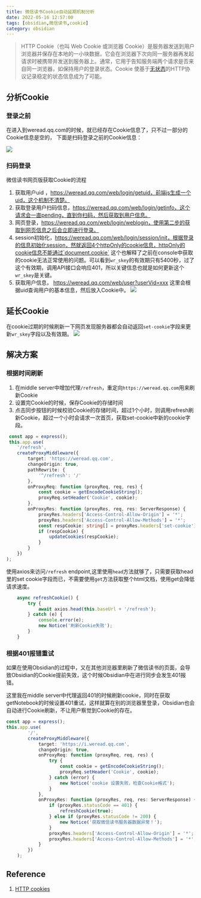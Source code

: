 ```yaml
---
title: 微信读书Cookie自动延期机制分析
date: 2022-05-16 12:57:00
tags: [obsidian,微信读书,cookie]
category: obsidian
---
```


>HTTP Cookie（也叫 Web Cookie 或浏览器 Cookie）是服务器发送到用户浏览器并保存在本地的一小块数据，它会在浏览器下次向同一服务器再发起请求时被携带并发送到服务器上。通常，它用于告知服务端两个请求是否来自同一浏览器，如保持用户的登录状态。Cookie 使基于[无状态](https://developer.mozilla.org/en-US/docs/Web/HTTP/Overview#http_is_stateless_but_not_sessionless)的HTTP协议记录稳定的状态信息成为了可能。

## 分析Cookie


### 登录之前
在进入到weread.qq.com的时候，就已经存在Cookie信息了，只不过一部分的Cookie信息是空的，
下面是扫码登录之前的Cookie信息：

![](https://cdn.jsdelivr.net/gh/zhaohongxuan/picgo@master/20220516161146.png)

<!-- more -->

### 扫码登录

微信读书网页版获取Cookie的流程
1. 获取用户uid ，https://weread.qq.com/web/login/getuid，前端js生成一个uid，这个机制不清楚。
2. 获取登录用户扫码信息，https://weread.qq.com/web/login/getinfo，这个请求会一直pending，直到你扫码，然后获取到用户信息。
3. 网页登录，https://weread.qq.com/web/login/weblogin，使用第二步的获取到网页信息之后会立即进行登录。
4. session初始化，https://weread.qq.com/web/login/session/init，根据登录的信息初始化session，然就返回4个httpOnly的cookie信息，httpOnly的cookie信息不能通过`document.cookie` 这个也解释了之前在console中获取的cookie无法正常使用的问题。可以看到`wr_skey`的有效期只有5400秒，过了这个有效期，调用API接口会响应401，所以关键信息也就是如何更新这个`wr_skey`是关键。
5. 获取用户信息， https://weread.qq.com/web/user?userVid=xxx 这里会根据uid查询用户的基本信息，然后放入Cookie中。
![](https://cdn.jsdelivr.net/gh/zhaohongxuan/picgo@master/20220516160707.png)

## 延长Cookie

在cookie过期的时候刷新一下网页发现服务器都会自动返回`set-cookie`字段来更新`wr_skey`字段以及有效期。
![](https://cdn.jsdelivr.net/gh/zhaohongxuan/picgo@master/20220516174817.png)

## 解决方案

### 根据时间刷新
1. 在middle server中增加代理`/refresh`，重定向`https://weread.qq.com`用来刷新Cookie
2. 设置完Cookie的时候，保存Cookie的存储时间
3. 点击同步按钮的时候校验Cookie的存储时间，超过1个小时，则调用refresh刷新Cookie，超过一个小时会请求一次首页，获取set-cookie中新的cookie字段。

```typescript
 const app = express();
 this.app.use(
	'/refresh',
	createProxyMiddleware({
		target: 'https://weread.qq.com',
		changeOrigin: true,
		pathRewrite: {
			'^/refresh': '/'
		},
		onProxyReq: function (proxyReq, req, res) {
			const cookie = getEncodeCookieString();
			proxyReq.setHeader('Cookie', cookie);
		},
		onProxyRes: function (proxyRes, req, res: ServerResponse) {
			proxyRes.headers['Access-Control-Allow-Origin'] = '*';
			proxyRes.headers['Access-Control-Allow-Methods'] = '*';
			const respCookie: string[] = proxyRes.headers['set-cookie'];
			if (respCookie) {
				updateCookies(respCookie);
			}
		}
	})
);

```

使用axios来访问`/refresh` endpoint,这里使用`head`方法就够了，只需要获取head里的set cookie字段而已，不需要使用`get`方法获取整个html文档，使用get会降低请求速度。
```typescript
	async refreshCookie() {
		try {
			await axios.head(this.baseUrl + '/refresh');
		} catch (e) {
			console.error(e);
			new Notice('刷新Cookie失败');
		}
	}
```

### 根据401报错重试

如果在使用Obsidian的过程中，又在其他浏览器里刷新了微信读书的页面，会导致Obsidian的Cookie提前失效，这个时候Obsidian中在进行同步会发生401报错。

这里我在middle server中代理返回401的时候刷新cookie，同时在获取getNotebook的时候设置401重试，这样就算在别的浏览器里登录，Obsidian也会自动进行Cookie刷新，不让用户察觉到Cookie的存在。

```typescript
const app = express();
this.app.use(
		'/',
		createProxyMiddleware({
			target: 'https://i.weread.qq.com',
			changeOrigin: true,
			onProxyReq: function (proxyReq, req, res) {
				try {
					const cookie = getEncodeCookieString();
					proxyReq.setHeader('Cookie', cookie);
				} catch (error) {
					new Notice('cookie 设置失败，检查Cookie格式');
				}
			},
			onProxyRes: function (proxyRes, req, res: ServerResponse) {
				if (proxyRes.statusCode == 401) {
					refreshCookie(true);
				} else if (proxyRes.statusCode != 200) {
					new Notice('获取微信读书服务器数据异常！');
				}
				proxyRes.headers['Access-Control-Allow-Origin'] = '*';
				proxyRes.headers['Access-Control-Allow-Methods'] = '*';
			}
		})
	);
```

## Reference 
1. [HTTP cookies](https://developer.mozilla.org/zh-CN/docs/Web/HTTP/Cooki)